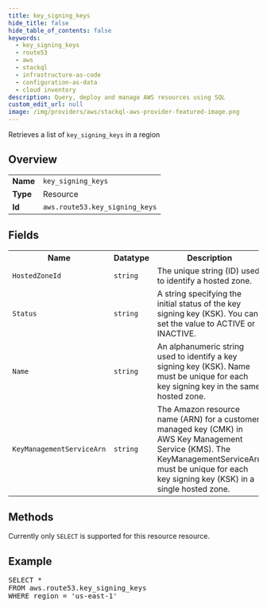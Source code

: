 ```yaml
---
title: key_signing_keys
hide_title: false
hide_table_of_contents: false
keywords:
  - key_signing_keys
  - route53
  - aws
  - stackql
  - infrastructure-as-code
  - configuration-as-data
  - cloud inventory
description: Query, deploy and manage AWS resources using SQL
custom_edit_url: null
image: /img/providers/aws/stackql-aws-provider-featured-image.png
---
```

Retrieves a list of <code>key_signing_keys</code> in a region

## Overview
<table><tbody>
<tr><td><b>Name</b></td><td><code>key_signing_keys</code></td></tr>
<tr><td><b>Type</b></td><td>Resource</td></tr>
<tr><td><b>Id</b></td><td><code>aws.route53.key_signing_keys</code></td></tr>
</tbody></table>

## Fields
<table><tbody>
<tr><th>Name</th><th>Datatype</th><th>Description</th></tr>
<tr><td><code>HostedZoneId</code></td><td><code>string</code></td><td>The unique string (ID) used to identify a hosted zone.</td></tr><tr><td><code>Status</code></td><td><code>string</code></td><td>A string specifying the initial status of the key signing key (KSK). You can set the value to ACTIVE or INACTIVE.</td></tr><tr><td><code>Name</code></td><td><code>string</code></td><td>An alphanumeric string used to identify a key signing key (KSK). Name must be unique for each key signing key in the same hosted zone.</td></tr><tr><td><code>KeyManagementServiceArn</code></td><td><code>string</code></td><td>The Amazon resource name (ARN) for a customer managed key (CMK) in AWS Key Management Service (KMS). The KeyManagementServiceArn must be unique for each key signing key (KSK) in a single hosted zone.</td></tr>
</tbody></table>

## Methods
Currently only <code>SELECT</code> is supported for this resource resource.

## Example
<pre>
SELECT * 
FROM aws.route53.key_signing_keys
WHERE region = 'us-east-1'
</pre>
